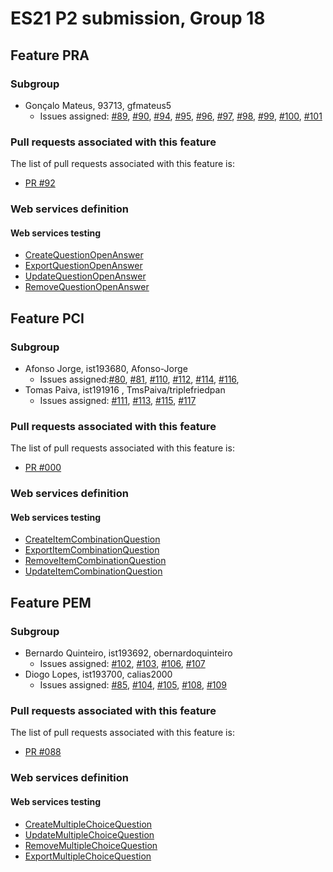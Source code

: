 # ES21 P2 submission, Group 18

## Feature PRA

### Subgroup
 - Gonçalo Mateus, 93713, gfmateus5
   + Issues assigned: [#89](https://github.com/tecnico-softeng/es21-g18/projects/5#card-58774646), [#90](https://github.com/tecnico-softeng/es21-g18/projects/5#card-58774762), [#94](https://github.com/tecnico-softeng/es21-g18/projects/5#card-58374374), [#95](https://github.com/tecnico-softeng/es21-g18/projects/5#card-58374487), [#96](https://github.com/tecnico-softeng/es21-g18/projects/5#card-58374550), [#97](https://github.com/tecnico-softeng/es21-g18/projects/5#card-58808398), [#98](https://github.com/tecnico-softeng/es21-g18/projects/5#card-58374420), [#99](https://github.com/tecnico-softeng/es21-g18/projects/5#card-58374502), [#100](https://github.com/tecnico-softeng/es21-g18/projects/5#card-58374527), [#101](https://github.com/tecnico-softeng/es21-g18/projects/5#card-58808408)

### Pull requests associated with this feature

The list of pull requests associated with this feature is:

 - [PR #92](https://github.com/tecnico-softeng/es21-g18/pull/93)


### Web services definition

#### Web services testing

 - [CreateQuestionOpenAnswer](https://github.com/tecnico-softeng/es21-g18/blob/pra/backend/src/test/groovy/pt/ulisboa/tecnico/socialsoftware/tutor/question/webservice/CreateQuestionOpenAnswer.groovy)
 - [ExportQuestionOpenAnswer](https://github.com/tecnico-softeng/es21-g18/blob/pra/backend/src/test/groovy/pt/ulisboa/tecnico/socialsoftware/tutor/question/webservice/ExportQuestionOpenAnswer.groovy)
 - [UpdateQuestionOpenAnswer](https://github.com/tecnico-softeng/es21-g18/blob/pra/backend/src/test/groovy/pt/ulisboa/tecnico/socialsoftware/tutor/question/webservice/UpdateQuestionOpenAnswer.groovy)
 - [RemoveQuestionOpenAnswer](https://github.com/tecnico-softeng/es21-g18/blob/pra/backend/src/test/groovy/pt/ulisboa/tecnico/socialsoftware/tutor/question/webservice/RemoveQuestionOpenAnswer.groovy)




## Feature PCI

### Subgroup
- Afonso Jorge, ist193680, Afonso-Jorge
   + Issues assigned:[#80](https://github.com/tecnico-softeng/es21-g18/projects/5#card-58761912), [#81](https://github.com/tecnico-softeng/es21-g18/projects/5#card-58762631),  [#110](https://github.com/tecnico-softeng/es21-g18/projects/5#card-58757013), [#112](https://github.com/tecnico-softeng/es21-g18/projects/5#card-58757047), [#114](https://github.com/tecnico-softeng/es21-g18/projects/5#card-58757015), [#116](https://github.com/tecnico-softeng/es21-g18/projects/5#card-58757034),
- Tomas Paiva, ist191916 , TmsPaiva/triplefriedpan
   + Issues assigned: [#111](https://github.com/tecnico-softeng/es21-g18/projects/5#card-58757019), [#113](https://github.com/tecnico-softeng/es21-g18/projects/5#card-58808688), [#115](https://github.com/tecnico-softeng/es21-g18/projects/5#card-58757021), [#117](https://github.com/tecnico-softeng/es21-g18/projects/5#card-58808704)


### Pull requests associated with this feature

The list of pull requests associated with this feature is:

- [PR #000](https://github.com)

### Web services definition

#### Web services testing

- [CreateItemCombinationQuestion](https://github.com/tecnico-softeng/es21-g18/blob/pci/backend/src/test/groovy/pt/ulisboa/tecnico/socialsoftware/tutor/question/webservice/CreateItemCombinationQuestion.groovy)
- [ExportItemCombinationQuestion](https://github.com/tecnico-softeng/es21-g18/blob/pci/backend/src/test/groovy/pt/ulisboa/tecnico/socialsoftware/tutor/question/webservice/ExportItemCombinationQuestion.groovy)
- [RemoveItemCombinationQuestion](https://github.com/tecnico-softeng/es21-g18/blob/pci/backend/src/test/groovy/pt/ulisboa/tecnico/socialsoftware/tutor/question/webservice/RemoveItemCombinationQuestion.groovy)
- [UpdateItemCombinationQuestion](https://github.com/tecnico-softeng/es21-g18/blob/pci/backend/src/test/groovy/pt/ulisboa/tecnico/socialsoftware/tutor/question/webservice/UpdateItemCombinationQuestion.groovy)




## Feature PEM

### Subgroup
 - Bernardo Quinteiro, ist193692, obernardoquinteiro
   + Issues assigned: [#102](https://github.com/tecnico-softeng/es21-g18/projects/5#card-58170599), [#103](https://github.com/tecnico-softeng/es21-g18/projects/5#card-58170429), [#106](https://github.com/tecnico-softeng/es21-g18/projects/5#card-58170587), [#107](https://github.com/tecnico-softeng/es21-g18/projects/5#card-58170375)
 - Diogo Lopes, ist193700, calias2000
   + Issues assigned: [#85](https://github.com/tecnico-softeng/es21-g18/projects/5#card-58767771), [#104](https://github.com/tecnico-softeng/es21-g18/projects/5#card-58170392), [#105](https://github.com/tecnico-softeng/es21-g18/projects/5#card-58808230), [#108](https://github.com/tecnico-softeng/es21-g18/projects/5#card-58170399), [#109](https://github.com/tecnico-softeng/es21-g18/projects/5#card-58808248)
 

### Pull requests associated with this feature

The list of pull requests associated with this feature is:

 - [PR #088](https://github.com/tecnico-softeng/es21-g18/pull/88)

### Web services definition

#### Web services testing

 - [CreateMultipleChoiceQuestion](https://github.com/tecnico-softeng/es21-g18/blob/pem/backend/src/test/groovy/pt/ulisboa/tecnico/socialsoftware/tutor/question/webservice/CreateMultipleChoiceQuestion.groovy)
 - [UpdateMultipleChoiceQuestion](https://github.com/tecnico-softeng/es21-g18/blob/pem/backend/src/test/groovy/pt/ulisboa/tecnico/socialsoftware/tutor/question/webservice/UpdateMultipleChoiceQuestion.groovy)
 - [RemoveMultipleChoiceQuestion](https://github.com/tecnico-softeng/es21-g18/blob/pem/backend/src/test/groovy/pt/ulisboa/tecnico/socialsoftware/tutor/question/webservice/RemoveMultipleChoiceQuestion.groovy)
 - [ExportMultipleChoiceQuestion](https://github.com/tecnico-softeng/es21-g18/blob/pem/backend/src/test/groovy/pt/ulisboa/tecnico/socialsoftware/tutor/question/webservice/ExportMultipleChoiceQuestion.groovy)


